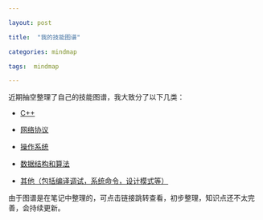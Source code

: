 ```yaml
---

layout: post

title:  "我的技能图谱"

categories: mindmap

tags:  mindmap

---
```

近期抽空整理了自己的技能图谱，我大致分了以下几类：

- [C++](http://note.youdao.com/noteshare?id=1553ec2c2d32b61ddae20b46b5e53d49&sub=WEB46c543a8f21b7564ea451fd48891a339)

- [网络协议](http://note.youdao.com/noteshare?id=100024cc0bbd0909c877e8df85f63693&sub=12201980A1C34BBD9B13C5BCD06B9E00)

- [操作系统](http://note.youdao.com/noteshare?id=f1fa208f967ca63d84cbedd0e57ef224&sub=WEB52b7e042b5bfa5e5611a1ac0dc71d55e)

- [数据结构和算法](http://note.youdao.com/noteshare?id=ea55f8573f23ff5f00ea4ae97ba582ce&sub=WEB54d105aadf4cf7672a35f04b90409ff7)

- [其他（包括编译调试，系统命令，设计模式等）](http://note.youdao.com/noteshare?id=714ceaf2d081bd9c65113668504f8016&sub=WEB91d73930dc6544c69c79b1fa46c16724)

由于图谱是在笔记中整理的，可点击链接跳转查看，初步整理，知识点还不太完善，会持续更新。
